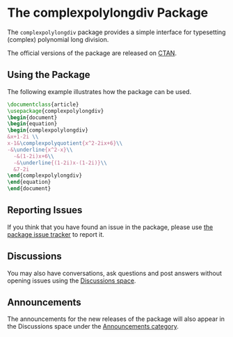 # The complexpolylongdiv Package
The `complexpolylongdiv` package provides a simple interface for typesetting (complex) polynomial long division.

The official versions of the package are released on [CTAN](https://ctan.org/pkg/complexpolylongdiv).

## Using the Package
The following example illustrates how the package can be used.
````tex
\documentclass{article}
\usepackage{complexpolylongdiv}
\begin{document}
\begin{equation}
\begin{complexpolylongdiv}
&x+1-2i \\
x-1&\complexpolyquotient{x^2-2ix+6}\\
-&\underline{x^2-x}\\
  -&(1-2i)x+6\\
  -&\underline{(1-2i)x-(1-2i)}\\
  &7-2i
\end{complexpolylongdiv}
\end{equation}
\end{document}
````

## Reporting Issues
If you think that you have found an issue in the package, please use 
[the package issue tracker](https://github.com/xepersian/complexpolylongdiv/issues) 
to report it.

## Discussions
You may also have conversations, ask questions and post answers
without opening issues using the [Discussions space](https://github.com/xepersian/complexpolylongdiv/discussions).

## Announcements
The announcements for the new releases of the package will
also appear in the Discussions space under the [Announcements
category](https://github.com/xepersian/complexpolylongdiv/discussions/categories/announcements).

